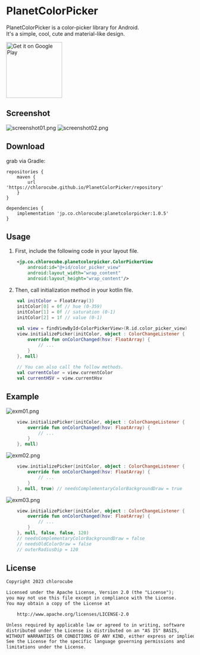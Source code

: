 PlanetColorPicker
====

PlanetColorPicker is a color-picker library for Android.  
It's a simple, cool, cute and material-like design.

<a href='https://play.google.com/store/apps/details?id=jp.co.chlorocube.planetcolorpickersample&pcampaignid=MKT-Other-global-all-co-prtnr-py-PartBadge-Mar2515-1'><img alt='Get it on Google Play' src='https://play.google.com/intl/ja/badges/images/generic/en_badge_web_generic.png' width='150'/></a>

Screenshot
----------
![screenshot01.png](https://github.com/chlorocube/PlanetColorPicker/blob/master/screenshot/screenshot01.png)
![screenshot02.png](https://github.com/chlorocube/PlanetColorPicker/blob/master/screenshot/screenshot02.png)

Download
--------

grab via Gradle:
```
repositories {
    maven {
        url 'https://chlorocube.github.io/PlanetColorPicker/repository'
    }
}

dependencies {
    implementation 'jp.co.chlorocube:planetcolorpicker:1.0.5'
}
```

Usage
-----

1. First, include the following code in your layout file.
```xml
    <jp.co.chlorocube.planetcolorpicker.ColorPickerView
        android:id="@+id/color_picker_view"
        android:layout_width="wrap_content"
        android:layout_height="wrap_content"/>
```

2. Then, call initialization method in your kotlin file.
```kotlin
    val initColor = FloatArray(3)
    initColor[0] = 0f // hue (0-359)
    initColor[1] = 0f // saturation (0-1)
    initColor[2] = 1f // value (0-1)
      
    val view = findViewById<ColorPickerView>(R.id.color_picker_view)
    view.initializePicker(initColor, object : ColorChangeListener {
        override fun onColorChanged(hsv: FloatArray) {
            // ...
        }
    }, null)
      
    // You can also call the follow methods.
    val currentColor = view.currentColor
    val currentHSV = view.currentHsv
```

Example
-------
![exm01.png](https://github.com/chlorocube/PlanetColorPicker/blob/master/screenshot/exm01.png)
```kotlin
    view.initializePicker(initColor, object : ColorChangeListener {
        override fun onColorChanged(hsv: FloatArray) {
            // ...
        }
    }, null)
```
![exm02.png](https://github.com/chlorocube/PlanetColorPicker/blob/master/screenshot/exm02.png)
```kotlin
    view.initializePicker(initColor, object : ColorChangeListener {
        override fun onColorChanged(hsv: FloatArray) {
            // ...
        }
    }, null, true) // needsComplementaryColorBackgroundDraw = true
```
![exm03.png](https://github.com/chlorocube/PlanetColorPicker/blob/master/screenshot/exm03.png)
```kotlin
    view.initializePicker(initColor, object : ColorChangeListener {
        override fun onColorChanged(hsv: FloatArray) {
            // ...
        }
    }, null, false, false, 120)
    // needsComplementaryColorBackgroundDraw = false
    // needsOldColorDraw = false
    // outerRadiusDip = 120
```

License
-------

```txt
Copyright 2023 chlorocube

Licensed under the Apache License, Version 2.0 (the "License");
you may not use this file except in compliance with the License.
You may obtain a copy of the License at

    http://www.apache.org/licenses/LICENSE-2.0

Unless required by applicable law or agreed to in writing, software
distributed under the License is distributed on an "AS IS" BASIS,
WITHOUT WARRANTIES OR CONDITIONS OF ANY KIND, either express or implied.
See the License for the specific language governing permissions and
limitations under the License.
```
